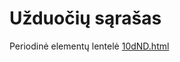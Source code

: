<h1>Užduočių sąrašas</h1>

Periodinė elementų lentelė [10dND.html](https://htmlpreview.github.io/?https://github.com/GiedriusKazlauskas/intro/blob/master/10dND.html)
